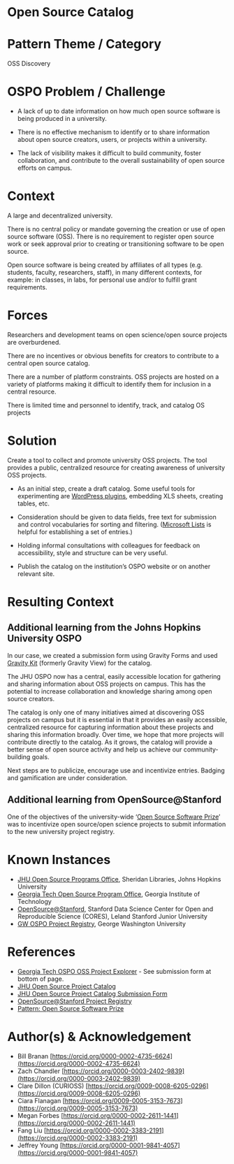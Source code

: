 # Open Source Catalog 

# Pattern Theme / Category

OSS Discovery

# OSPO Problem / Challenge

* A lack of up to date information on how much open source software is being produced in a university.  
    
* There is no effective mechanism to identify or to share information about open source creators, users, or projects within a university.  
    
* The lack of visibility makes it difficult to build community, foster collaboration, and contribute to the overall sustainability of open source efforts on campus.

# Context

A large and decentralized university. 

There is no central policy or mandate governing the creation or use of open source software (OSS). There is no requirement to register open source work or seek approval prior to creating or transitioning software to be open source. 

Open source software is being created by affiliates of all types (e.g. students, faculty, researchers, staff), in many different contexts, for example: in classes, in labs, for personal use and/or to fulfill grant requirements.

# Forces

Researchers and development teams on open science/open source projects are overburdened.

There are no incentives or obvious benefits for creators to contribute to a central open source catalog.

There are a number of platform constraints. OSS projects are hosted on a variety of platforms making it difficult to identify them for inclusion in a central resource.

There is limited time and personnel to identify, track, and catalog OS projects

# Solution

Create a tool to collect and promote university OSS projects. The tool provides a public, centralized resource for creating awareness of university OSS projects.

* As an initial step, create a draft catalog. Some useful tools for experimenting are [WordPress plugins](https://wordpress.org/plugins/), embedding XLS sheets, creating tables, etc.   
    
* Consideration should be given to data fields, free text for submission and control vocabularies for sorting and filtering. ([Microsoft Lists](https://www.microsoft.com/en-ie/microsoft-365/microsoft-lists) is helpful for establishing a set of entries.)  
    
* Holding informal consultations with colleagues for feedback on accessibility, style and structure can be very useful.

* Publish the catalog on the institution’s OSPO website or on another relevant site.

# Resulting Context

## Additional learning from the Johns Hopkins University OSPO

In our case, we created a submission form using Gravity Forms and used [Gravity Kit](https://www.gravitykit.com/products/gravityview/?ref=853&gad_source=1) (formerly Gravity View) for the catalog. 

The JHU OSPO now has a central, easily accessible location for gathering and sharing information about OSS projects on campus. This has the potential to increase collaboration and knowledge sharing among open source creators.

The catalog is only one of many initiatives aimed at discovering OSS projects on campus but it is essential in that it provides an easily accessible, centralized resource for capturing information about these projects and sharing this information broadly. Over time, we hope that more projects will contribute directly to the catalog. As it grows, the catalog will provide a better sense of open source activity and help us achieve our community-building goals.

Next steps are to publicize, encourage use and incentivize entries. Badging and gamification are under consideration. 

## Additional learning from OpenSource@Stanford

One of the objectives of the university-wide ‘[Open Source Software Prize](https://opensource.stanford.edu/prize)’ was to incentivize open source/open science projects to submit information to the new university project registry.

# Known Instances

* [JHU Open Source Programs Office](https://ospo.library.jhu.edu/), Sheridan Libraries, Johns Hopkins University   
* [Georgia Tech Open Source Program Office](https://ospo.cc.gatech.edu/), Georgia Institute of Technology  
* [OpenSource@Stanford](https://opensource.stanford.edu/), Stanford Data Science Center for Open and Reproducible Science (CORES), Leland Stanford Junior University
* [GW OSPO Project Registry](https://ospo.gwu.edu/project-registry), George Washington University

# References

* [Georgia Tech OSPO OSS Project Explorer](https://gt-ospo.github.io/oss-project-explorer/) \- See submission form at bottom of page.  
* [JHU Open Source Project Catalog](https://ospo.library.jhu.edu/services/open-source-project-catalog/)  
* [JHU Open Source Project Catalog Submission Form](https://ospo.library.jhu.edu/services/open-source-project-catalog/oss-catalog-submission-form/)  
* [OpenSource@Stanford Project Registry](https://opensource.stanford.edu/projects-registry)  
* [Pattern: Open Source Software Prize](https://docs.google.com/document/d/1b5Bwuj8ZKbGSchBkpDgyK_3e1MAklxK7rYQ9Fdl-nfE/edit?usp=sharing)

# Author(s) & Acknowledgement

* Bill Branan [https://orcid.org/0000-0002-4735-6624](https://orcid.org/0000-0002-4735-6624)  
* Zach Chandler [https://orcid.org/0000-0003-2402-9839](https://orcid.org/0000-0003-2402-9839)
* Clare Dillon (CURIOSS) [https://orcid.org/0009-0008-6205-0296](https://orcid.org/0009-0008-6205-0296)
* Ciara Flanagan [https://orcid.org/0009-0005-3153-7673](https://orcid.org/0009-0005-3153-7673)
* Megan Forbes [https://orcid.org/0000-0002-2611-1441](https://orcid.org/0000-0002-2611-1441)  
* Fang Liu [https://orcid.org/0000-0002-3383-2191](https://orcid.org/0000-0002-3383-2191)  
* Jeffrey Young [https://orcid.org/0000-0001-9841-4057](https://orcid.org/0000-0001-9841-4057)
